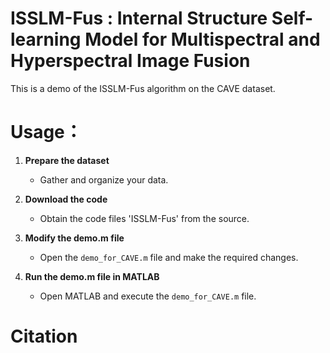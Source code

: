 # ISSLM-Fus : Internal Structure Self-learning Model for Multispectral and Hyperspectral Image Fusion

This is a demo of the ISSLM-Fus algorithm on the CAVE dataset.

# Usage：
1. **Prepare the dataset**
   - Gather and organize your data.
   
2. **Download the code**
   - Obtain the code files 'ISSLM-Fus' from the source.
   
3. **Modify the demo.m file**
   - Open the `demo_for_CAVE.m` file and make the required changes.
   
4. **Run the demo.m file in MATLAB**
   - Open MATLAB and execute the `demo_for_CAVE.m` file.

# Citation




